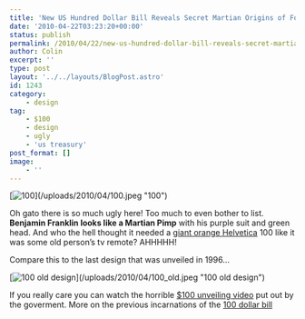 ```yaml
---
title: 'New US Hundred Dollar Bill Reveals Secret Martian Origins of Founding Fathers'
date: '2010-04-22T03:23:20+00:00'
status: publish
permalink: /2010/04/22/new-us-hundred-dollar-bill-reveals-secret-martian-origins-of-founding-fathers
author: Colin
excerpt: ''
type: post
layout: '../../layouts/BlogPost.astro'
id: 1243
category:
    - design
tag:
    - $100
    - design
    - ugly
    - 'us treasury'
post_format: []
image:
    - ''
---
```

[![$100](/uploads/2010/04/100.jpeg "$100")](/uploads/2010/04/100.jpeg)

Oh gato there is so much ugly here! Too much to even bother to list. **Benjamin Franklin looks like a Martian Pimp** with his purple suit and green head. And who the hell thought it needed a [giant orange Helvetica](https://gethelveticaoffourmoney.com/) 100 like it was some old person’s tv remote? AHHHHH!

Compare this to the last design that was unveiled in 1996…

[![$100 old design](/uploads/2010/04/100_old.jpeg "$100 old design")](/uploads/2010/04/100_old.jpeg)

If you really care you can watch the horrible [$100 unveiling video](https://www.youtube.com/watch?v=JwEBIC0a4RY) put out by the goverment. More on the previous incarnations of the [100 dollar bill](https://en.wikipedia.org/wiki/United_States_one_hundred-dollar_bill)